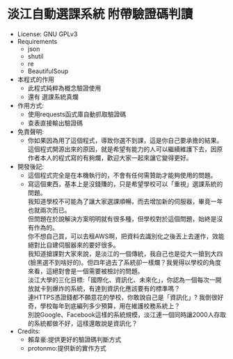 # 淡江自動選課系統 附帶驗證碼判讀
* License: GNU GPLv3
* Requirements
    *  json
    *  shutil
    *  re
    *  BeautifulSoup
*  本程式的作用
    *  此程式純粹為概念驗證使用
    *  還有 選課系統真爛
*  作用方式:
    *  使用requests函式庫自動抓取驗證碼
    *  查表直接輸出驗證碼
* 免責聲明:
    * 你如果因為用了這個程式，導致你選不到課，這是你自己要承擔的結果。  
    這個程式開源出來的原因，就是希望有能力的人可以繼續維護下去，因原作者本人的程式寫的有夠爛，歡迎大家一起來讓它變得更好。
* 開發後記:
    * 這個程式完全是在本機執行的，不會有任何需贊助才能夠使用的問題。
    * 寫這個東西，基本上是沒錢賺的，只是希望學校可以「重視」選課系統的問題。  
    我知道學校不可能為了讓大家選課順暢，而去增加新的伺服器，畢竟一年也就兩次而已。  
    但問題在於說解決方案明明就有很多種，但學校對於這個問題，始終是沒有作為的。  
    你不想自己買，可以去租AWS啊，把資料去識別化之後丟上去運作，效能絕對比自建伺服器來的要好很多。  
    我知道搶課對大家來說，是淡江的一個傳統，我自己也是從大一搶到大四(臉黑選不到啥好的)。但四年過去了系統卻一樣爛？我覺得以學校的角度來看，這絕對會是一個需要被檢討的問題。  
    淡江大學的三化目標:「國際化、資訊化、未來化」，你認為一個每次一開放就卡到爆炸的系統，有達到資訊化應該要有的標準嗎？   
    連HTTPS憑證錢都不願意花的學校，你敢說自己是「資訊化」? 我倒很好奇，學校每年到底編列多少預算，用在維護校務系統上？  
    別說Google、Facebook這樣的系統規模，淡江連一個同時讓2000人存取的系統都做不好，這樣還敢說是資訊化？
* Credits:
    * 賴韋豪:提供更好的驗證碼判斷方式
    * protonmo:提供新的實作方式